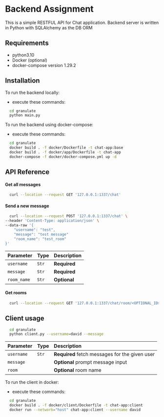 # Backend Assignment

This is a simple RESTFUL API for Chat application. 
Backend server is written in Python with SQLAlchemy as the DB ORM

## Requirements
- python3.10
- Docker (optional)
- docker-compose version 1.29.2

## Installation

To run the backend locally:

- execute these commands: 

```bash
  cd granulate
  python main.py
```

To run the backend using docker-compose:
- execute these commands: 

```bash
  cd granulate
  docker build . -f docker/Dockerfile -t chat-app:base
  docker build . -f docker/app/Dockerfile -t chat-app
  docker-compose -f docker/docker-compose.yml up -d
```


## API Reference

#### Get all messages

```bash
  curl --location --request GET '127.0.0.1:1337/chat'
```

#### Send a new message

```bash
  curl --location --request POST '127.0.0.1:1337/chat' \
--header 'Content-Type: application/json' \
--data-raw '{
    "username": "test",
    "message": "test message"
    "room_name": "test_room"
}'
```

| Parameter   | Type     | Description  |
|:------------| :------- |:-------------|
| `username`  | `Str` | **Required** |
| `message`   | `Str` | **Required** |
| `room_name` | `Str` | **Optional** |

#### Get rooms

```bash
  curl --location --request GET '127.0.0.1:1337/chat/room/<OPTIONAL_ID>'
```


## Client usage

```bash
  cd granulate
  python client.py --username=david --message
```
| Parameter  | Type     | Description                                    |
|:-----------| :------- |:-----------------------------------------------|
| `username` | `Str` | **Required** fetch messages for the given user |
| `message`  |  | **Optional** prompt message input              |
| `room`     |  | **Optional** room name                         |

To run the client in docker:
- execute these commands: 

```bash
  cd granulate
  docker build . -f docker/client/Dockerfile -t chat-app:client
  docker run --network="host" chat-app:client --username david
```
